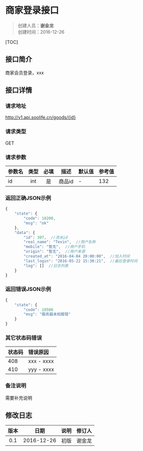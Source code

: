 # 商家登录接口
>创建人员：**谢金龙**   
>创建时间：2016-12-26

[TOC]


## 接口简介
商家会员登录，xxx

## 接口详情

### 请求地址
http://v1.api.soolife.cn/goods/{id}

### 请求类型
GET

### 请求参数
| 参数名 | 类型 | 必填 | 描述 | 默认值 | 参考值 |
| --- | :---: | :---: | --- | --- | --- |
| id | int | 是 | 商品id | - | 132 |


### 返回正确JSON示例
```javascript
{
    "state": {
        "code": 10200,
        "msg": "ok"
    },
    "data": {
        "id": 307,  //流水id
        "real_name": "Tevin",  //用户名称
        "mobile": "暂无",  //用户手机
        "origin": "暂无",  //用户来源
        "created_at": "2016-04-04 20:00:00",  //加入时间
        "last_login": "2016-05-22 15:30:21",  //最后登录时间
        "log": []  //日志列表
    }
}
```
### 返回错误JSON示例
```javascript
{
    "state": {
        "code": 10500
        "msg": "服务器未知报错"
    }
}
```

### 其它状态码错误
| 状态码 | 错误原因     |
| :------------- | :------------- |
| 408       | xxx - xxxx      |
| 410       | yyy - xxxx      |

### 备注说明
需要补充说明

## 修改日志
| 版本   | 日期         | 说明   | 修订人  |
| :----: | :----------: | :---- | :---- |
| 0.1  | 2016-12-26 | 初版   | 谢金龙  |
